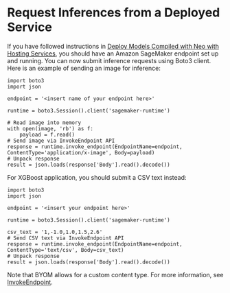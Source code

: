 # Request Inferences from a Deployed Service<a name="neo-requests"></a>

If you have followed instructions in [Deploy Models Compiled with Neo with Hosting Services](neo-deployment-hosting-services.md), you should have an Amazon SageMaker endpoint set up and running\. You can now submit inference requests using Boto3 client\. Here is an example of sending an image for inference:

```
import boto3
import json
 
endpoint = '<insert name of your endpoint here>'
 
runtime = boto3.Session().client('sagemaker-runtime')
 
# Read image into memory
with open(image, 'rb') as f:
    payload = f.read()
# Send image via InvokeEndpoint API
response = runtime.invoke_endpoint(EndpointName=endpoint, ContentType='application/x-image', Body=payload)
# Unpack response
result = json.loads(response['Body'].read().decode())
```

For XGBoost application, you should submit a CSV text instead:

```
import boto3
import json
 
endpoint = '<insert your endpoint here>'
 
runtime = boto3.Session().client('sagemaker-runtime')
 
csv_text = '1,-1.0,1.0,1.5,2.6'
# Send CSV text via InvokeEndpoint API
response = runtime.invoke_endpoint(EndpointName=endpoint, ContentType='text/csv', Body=csv_text)
# Unpack response
result = json.loads(response['Body'].read().decode())
```

Note that BYOM allows for a custom content type\. For more information, see [InvokeEndpoint](API_runtime_InvokeEndpoint.md)\.